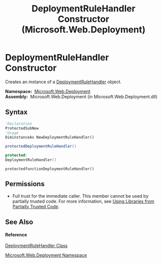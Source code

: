 ﻿---
title: DeploymentRuleHandler Constructor  (Microsoft.Web.Deployment)
TOCTitle: DeploymentRuleHandler Constructor
ms:assetid: M:Microsoft.Web.Deployment.DeploymentRuleHandler.#ctor
ms:mtpsurl: https://msdn.microsoft.com/en-us/library/microsoft.web.deployment.deploymentrulehandler.deploymentrulehandler(v=VS.90)
ms:contentKeyID: 20208828
ms.date: 05/02/2012
mtps_version: v=VS.90
f1_keywords:
- Microsoft.Web.Deployment.DeploymentRuleHandler.DeploymentRuleHandler
- Microsoft.Web.Deployment.DeploymentRuleHandler.#ctor
dev_langs:
- CSharp
- JScript
- VB
- c++
api_location:
- Microsoft.Web.Deployment.dll
api_name:
- Microsoft.Web.Deployment.DeploymentRuleHandler..ctor
api_type:
- Managed
topic_type:
- apiref
- kbSyntax
product_family_name: VS
ROBOTS: INDEX,FOLLOW
---

# DeploymentRuleHandler Constructor

Creates an instance of a [DeploymentRuleHandler](deploymentrulehandler-class-microsoft-web-deployment.md) object.

**Namespace:**  [Microsoft.Web.Deployment](microsoft-web-deployment-namespace.md)  
**Assembly:**  Microsoft.Web.Deployment (in Microsoft.Web.Deployment.dll)

## Syntax

``` vb
'Declaration
ProtectedSubNew
'Usage
DiminstanceAs NewDeploymentRuleHandler()
```

``` csharp
protectedDeploymentRuleHandler()
```

``` c++
protected:
DeploymentRuleHandler()
```

``` jscript
protectedfunctionDeploymentRuleHandler()
```

## Permissions

  - Full trust for the immediate caller. This member cannot be used by partially trusted code. For more information, see [Using Libraries from Partially Trusted Code](https://msdn.microsoft.com/en-us/library/8skskf63\(v=vs.90\)).

## See Also

#### Reference

[DeploymentRuleHandler Class](deploymentrulehandler-class-microsoft-web-deployment.md)

[Microsoft.Web.Deployment Namespace](microsoft-web-deployment-namespace.md)

